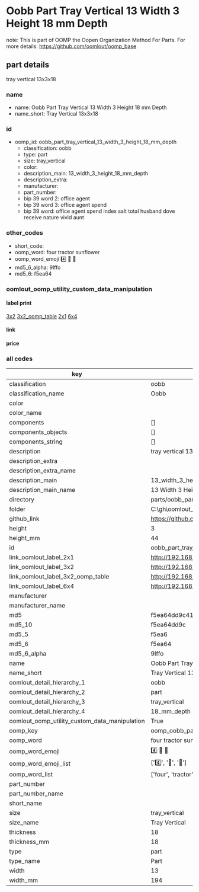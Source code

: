 # Oobb Part Tray Vertical 13 Width 3 Height 18 mm Depth  

note: This is part of OOMP the Oopen Organization Method For Parts. For more details: https://github.com/oomlout/oomp_base

##  part details
  



tray vertical 13x3x18



### name
* name: Oobb Part Tray Vertical 13 Width 3 Height 18 mm Depth
* name_short: Tray Vertical 13x3x18 
### id
* oomp_id: oobb_part_tray_vertical_13_width_3_height_18_mm_depth
  * classification: oobb
  * type: part
  * size: tray_vertical
  * color: 
  * description_main: 13_width_3_height_18_mm_depth
  * description_extra: 
  * manufacturer: 
  * part_number: 
  * bip 39 word 2: office agent
  * bip 39 word 3: office agent spend
  * bip 39 word: office agent spend index salt total husband dove receive nature vivid aunt

### other_codes
* short_code: 
* oomp_word: four tractor sunflower
* oomp_word_emoji :four: :tractor: :sunflower:
* md5_6_alpha: 9lffo
* md5_6: f5ea64






### oomlout_oomp_utility_custom_data_manipulation
#### label print
[3x2](http://192.168.1.245:1112/?label=oomp%209lffo)
[3x2_oomp_table](http://192.168.1.108:1112/?label=oomp%209lffo)
[2x1](http://192.168.1.242:1112/?label=oomp%209lffo)
[6x4](http://192.168.1.55:1112/?label=oomp%209lffo)    

#### link

                              

#### price







### all codes 
| key | value |  
| --- | --- |  
| classification | oobb |  
| classification_name | Oobb |  
| color |  |  
| color_name |  |  
| components | [] |  
| components_objects | [] |  
| components_string | [] |  
| description | tray vertical 13x3x18 |  
| description_extra |  |  
| description_extra_name |  |  
| description_main | 13_width_3_height_18_mm_depth |  
| description_main_name | 13 Width 3 Height 18 mm Depth |  
| directory | parts/oobb_part_tray_vertical_13_width_3_height_18_mm_depth |  
| folder | C:\gh\oomlout_oobb_version_4_generated_parts\parts\oobb_part_tray_vertical_13_width_3_height_18_mm_depth |  
| github_link | https://github.com/oomlout/oomlout_oomp_part_src/tree/main/parts/oobb_part_tray_vertical_13_width_3_height_18_mm_depth |  
| height | 3 |  
| height_mm | 44 |  
| id | oobb_part_tray_vertical_13_width_3_height_18_mm_depth |  
| link_oomlout_label_2x1 | http://192.168.1.242:1112/?label=oomp%209lffo |  
| link_oomlout_label_3x2 | http://192.168.1.245:1112/?label=oomp%209lffo |  
| link_oomlout_label_3x2_oomp_table | http://192.168.1.108:1112/?label=oomp%209lffo |  
| link_oomlout_label_6x4 | http://192.168.1.55:1112/?label=oomp%209lffo |  
| manufacturer |  |  
| manufacturer_name |  |  
| md5 | f5ea64dd9c41cdff975f572da2813ccc |  
| md5_10 | f5ea64dd9c |  
| md5_5 | f5ea6 |  
| md5_6 | f5ea64 |  
| md5_6_alpha | 9lffo |  
| name | Oobb Part Tray Vertical 13 Width 3 Height 18 mm Depth |  
| name_short | Tray Vertical 13x3x18  |  
| oomlout_detail_hierarchy_1 | oobb |  
| oomlout_detail_hierarchy_2 | part |  
| oomlout_detail_hierarchy_3 | tray_vertical |  
| oomlout_detail_hierarchy_4 | 18_mm_depth |  
| oomlout_oomp_utility_custom_data_manipulation | True |  
| oomp_key | oomp_oobb_part_tray_vertical_13_width_3_height_18_mm_depth |  
| oomp_word | four tractor sunflower |  
| oomp_word_emoji | :four: :tractor: :sunflower: |  
| oomp_word_emoji_list | [':four:', ':tractor:', ':sunflower:'] |  
| oomp_word_list | ['four', 'tractor', 'sunflower'] |  
| part_number |  |  
| part_number_name |  |  
| short_name |  |  
| size | tray_vertical |  
| size_name | Tray Vertical |  
| thickness | 18 |  
| thickness_mm | 18 |  
| type | part |  
| type_name | Part |  
| width | 13 |  
| width_mm | 194 |  
